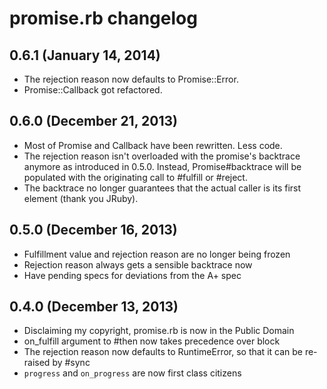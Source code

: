 # promise.rb changelog

## 0.6.1 (January 14, 2014)

* The rejection reason now defaults to Promise::Error.
* Promise::Callback got refactored.

## 0.6.0 (December 21, 2013)

* Most of Promise and Callback have been rewritten. Less code.
* The rejection reason isn't overloaded with the promise's backtrace anymore as
  introduced in 0.5.0. Instead, Promise#backtrace will be populated with the
  originating call to #fulfill or #reject.
* The backtrace no longer guarantees that the actual caller is its first
  element (thank you JRuby).

## 0.5.0 (December 16, 2013)

* Fulfillment value and rejection reason are no longer being frozen
* Rejection reason always gets a sensible backtrace now
* Have pending specs for deviations from the A+ spec

## 0.4.0 (December 13, 2013)

* Disclaiming my copyright, promise.rb is now in the Public Domain
* on_fulfill argument to #then now takes precedence over block
* The rejection reason now defaults to RuntimeError, so that it can be re-raised by #sync
* `progress` and `on_progress` are now first class citizens
